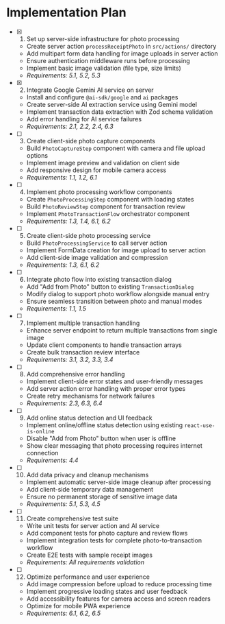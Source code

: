 # Implementation Plan

- [x] 1. Set up server-side infrastructure for photo processing
  - Create server action `processReceiptPhoto` in `src/actions/` directory
  - Add multipart form data handling for image uploads in server action
  - Ensure authentication middleware runs before processing
  - Implement basic image validation (file type, size limits)
  - _Requirements: 5.1, 5.2, 5.3_

- [x] 2. Integrate Google Gemini AI service on server
  - Install and configure `@ai-sdk/google` and `ai` packages
  - Create server-side AI extraction service using Gemini model
  - Implement transaction data extraction with Zod schema validation
  - Add error handling for AI service failures
  - _Requirements: 2.1, 2.2, 2.4, 6.3_

- [ ] 3. Create client-side photo capture components
  - Build `PhotoCaptureStep` component with camera and file upload options
  - Implement image preview and validation on client side
  - Add responsive design for mobile camera access
  - _Requirements: 1.1, 1.2, 6.1_

- [ ] 4. Implement photo processing workflow components
  - Create `PhotoProcessingStep` component with loading states
  - Build `PhotoReviewStep` component for transaction review
  - Implement `PhotoTransactionFlow` orchestrator component
  - _Requirements: 1.3, 1.4, 6.1, 6.2_

- [ ] 5. Create client-side photo processing service
  - Build `PhotoProcessingService` to call server action
  - Implement FormData creation for image upload to server action
  - Add client-side image validation and compression
  - _Requirements: 1.3, 6.1, 6.2_

- [ ] 6. Integrate photo flow into existing transaction dialog
  - Add "Add from Photo" button to existing `TransactionDialog`
  - Modify dialog to support photo workflow alongside manual entry
  - Ensure seamless transition between photo and manual modes
  - _Requirements: 1.1, 1.5_

- [ ] 7. Implement multiple transaction handling
  - Enhance server endpoint to return multiple transactions from single image
  - Update client components to handle transaction arrays
  - Create bulk transaction review interface
  - _Requirements: 3.1, 3.2, 3.3, 3.4_

- [ ] 8. Add comprehensive error handling
  - Implement client-side error states and user-friendly messages
  - Add server action error handling with proper error types
  - Create retry mechanisms for network failures
  - _Requirements: 2.3, 6.3, 6.4_

- [ ] 9. Add online status detection and UI feedback
  - Implement online/offline status detection using existing `react-use-is-online`
  - Disable "Add from Photo" button when user is offline
  - Show clear messaging that photo processing requires internet connection
  - _Requirements: 4.4_

- [ ] 10. Add data privacy and cleanup mechanisms
  - Implement automatic server-side image cleanup after processing
  - Add client-side temporary data management
  - Ensure no permanent storage of sensitive image data
  - _Requirements: 5.1, 5.3, 4.5_

- [ ] 11. Create comprehensive test suite
  - Write unit tests for server action and AI service
  - Add component tests for photo capture and review flows
  - Implement integration tests for complete photo-to-transaction workflow
  - Create E2E tests with sample receipt images
  - _Requirements: All requirements validation_

- [ ] 12. Optimize performance and user experience
  - Add image compression before upload to reduce processing time
  - Implement progressive loading states and user feedback
  - Add accessibility features for camera access and screen readers
  - Optimize for mobile PWA experience
  - _Requirements: 6.1, 6.2, 6.5_